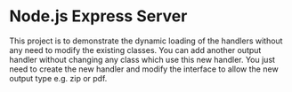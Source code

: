 # Node.js Express Server

This project is to demonstrate the dynamic loading of the handlers without any need to modify the existing classes. You can add another output handler without changing any class which use this new handler. You just need to create the new handler and modify the interface to allow the new output type e.g. zip or pdf.

